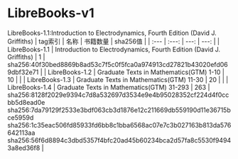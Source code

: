 # LibreBooks-v1
LibreBooks-1.1:Introduction to Electrodynamics, Fourth Edition (David J. Griffiths)
| tag索引 | 名称 | 书籍数量 | sha256值 |
| :--- | :---: | ---: | ---: |
| LibreBooks-1.1 | Introduction to Electrodynamics, Fourth Edition (David J. Griffiths) | 1 | sha256:40f30bed8869b8ad53c7f5c0f5fca0a974913cd27821b43020efd069dbf32e71 |
| LibreBooks-1.2 | Graduate Texts in Mathematics(GTM) 1-10 | 10 |  |
| LibreBooks-1.3 | Graduate Texts in Mathematics(GTM) 11-30 | 20 |  |
| LibreBooks-1.4 | Graduate Texts in Mathematics(GTM) 31-293 | 263 |
sha256:8128f2029e9394c7d8a532697d3534e9e4b95028352cf224d4f0ccbb5d8ead0e 
sha256:7da79129f2533e3bdf063cb3d1876e12c211669db559190d11e36715bce5959d 
sha256:1c35eac506fd85933fd6bb8c1bba6568ac07e7c3b027163b813da576642113aa 
sha256:56f6d8894c3dbd5357f4bfc20ad45b60234bca2d57fa8c5530f94943a8ed36f8 |
